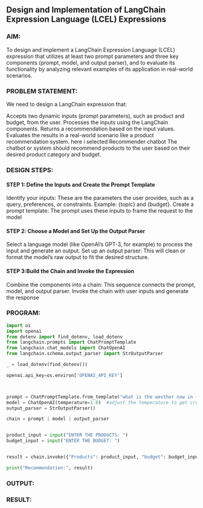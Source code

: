 ## Design and Implementation of LangChain Expression Language (LCEL) Expressions

### AIM:
To design and implement a LangChain Expression Language (LCEL) expression that utilizes at least two prompt parameters and three key components (prompt, model, and output parser), and to evaluate its functionality by analyzing relevant examples of its application in real-world scenarios.

### PROBLEM STATEMENT:
We need to design a LangChain expression that:

Accepts two dynamic inputs (prompt parameters), such as product and budget, from the user.
Processes the inputs using the LangChain components.
Returns a recommendation based on the input values.
Evaluates the results in a real-world scenario like a product recommendation system.
here i selected Recommender chatbot 
The chatbot or system should recommend products to the user based on their desired product category and budget.

### DESIGN STEPS:


#### STEP 1: Define the Inputs and Create the Prompt Template
Identify your inputs: These are the parameters the user provides, such as a query, preferences, or constraints.
Example: {topic} and {budget}.
Create a prompt template: The prompt uses these inputs to frame the request to the model
#### STEP 2: Choose a Model and Set Up the Output Parser
Select a language model (like OpenAI’s GPT-3, for example) to process the input and generate an output.
Set up an output parser: This will clean or format the model’s raw output to fit the desired structure.

#### STEP 3:Build the Chain and Invoke the Expression
Combine the components into a chain: This sequence connects the prompt, model, and output parser.
Invoke the chain with user inputs and generate the response

### PROGRAM:
```python
import os
import openai
from dotenv import find_dotenv, load_dotenv
from langchain.prompts import ChatPromptTemplate
from langchain.chat_models import ChatOpenAI
from langchain.schema.output_parser import StrOutputParser

_ = load_dotenv(find_dotenv())

openai.api_key=os.environ['OPENAI_API_KEY']



prompt = ChatPromptTemplate.from_template("what is the westher now in {P} .")
model = ChatOpenAI(temperature=1.0)  #adjust the temperature to get creeative response
output_parser = StrOutputParser()

chain = prompt | model | output_parser


product_input = input("ENTER THE PRODUCTS: ")
budget_input = input("ENTER THE BUDGET: ")


result = chain.invoke({"Products": product_input, "budget": budget_input})

print("Recommendation:", result)
```

### OUTPUT:


### RESULT:
